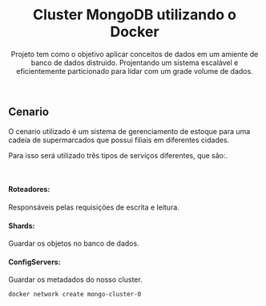 <h1 align="center">Cluster MongoDB utilizando o Docker</h1>
<p align="center">Projeto tem como o objetivo aplicar conceitos de dados em um amiente de banco de dados distruido. Projentando um sistema escalável e eficientemente particionado para lidar com um grade volume de dados.</p>
</br>

<h2>Cenario</h2>
<p>O cenario utilizado é um sistema de gerenciamento de estoque para uma cadeia de supermarcados que possui filiais em diferentes cidades.</p>
<p>Para isso será utilizado três tipos de serviços diferentes, que são:.</p>
</br>

<h4>Roteadores:</h4><p>Responsáveis pelas requisições de escrita e leitura.</p>
<h4>Shards:</h4><p>Guardar os objetos no banco de dados.</p>
<h4>ConfigServers:</h4><p>Guardar os metadados do nosso cluster.</p>



```shell
docker network create mongo-cluster-0
```
